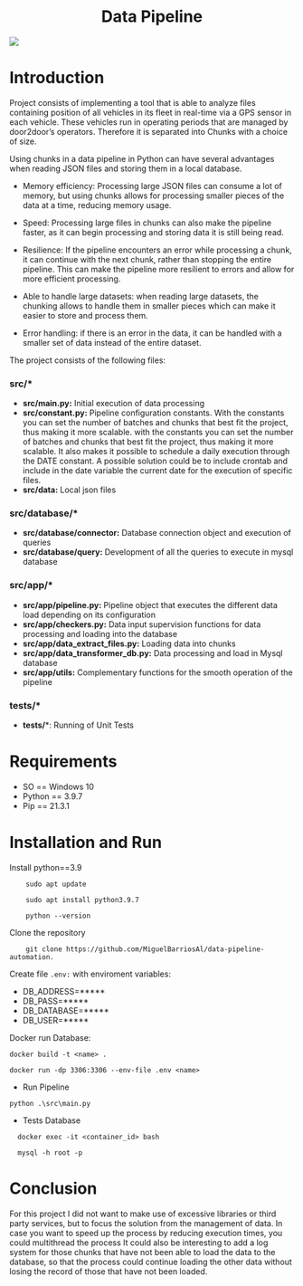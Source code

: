 <h1 align="center"> Data Pipeline </h1>

 <p align="left">
   <img src="https://img.shields.io/badge/STATUS-%20DEV-green">
</p>

# Introduction
Project consists of implementing a tool that is able to analyze files containing position of all vehicles in its fleet 
in real-time via a GPS sensor in each vehicle. These vehicles run in operating periods that are managed by door2door’s 
operators. Therefore it is separated into Chunks with a choice of size.

Using chunks in a data pipeline in Python can have several advantages when reading JSON files and storing them in a local 
database.

* Memory efficiency: Processing large JSON files can consume a lot of memory, but using chunks allows for processing smaller 
pieces of the data at a time, reducing memory usage.

* Speed: Processing large files in chunks can also make the pipeline faster, as it can begin processing and storing data 
it is still being read.

* Resilience: If the pipeline encounters an error while processing a chunk, it can continue with the next chunk, rather 
  than stopping the entire pipeline. This can make the pipeline more resilient to errors and allow for more efficient processing.

* Able to handle large datasets: when reading large datasets, the chunking allows to handle them in smaller pieces which
can make it easier to store and process them.

* Error handling: if there is an error in the data, it can be handled with a smaller set of data instead of the entire dataset.

The project consists of the following files:

### src/*

- **src/main.py:** Initial execution of data processing
- **src/constant.py:** Pipeline configuration constants. With the constants you can set the number of batches and chunks that 
best fit the project, thus making it more scalable. with the constants you can set the number of batches and chunks that best fit the project, thus making it more scalable.
It also makes it possible to schedule a daily execution through the DATE constant. A possible solution could be to include 
crontab and include in the date variable the current date for the execution of specific files.
- **src/data:** Local json files

### src/database/*

- **src/database/connector:** Database connection object and execution of queries
- **src/database/query:** Development of all the queries to execute in mysql database

### src/app/*
- **src/app/pipeline.py:** Pipeline object that executes the different data load depending on its configuration
- **src/app/checkers.py:** Data input supervision functions for data processing and loading into the database
- **src/app/data_extract_files.py:** Loading data into chunks
- **src/app/data_transformer_db.py:** Data processing and load in Mysql database
- **src/app/utils:** Complementary functions for the smooth operation of the pipeline

### tests/*

- **tests/***: Running of Unit Tests

# Requirements

- SO == Windows 10
- Python == 3.9.7
- Pip == 21.3.1

# Installation and Run

Install python==3.9

        sudo apt update

        sudo apt install python3.9.7

        python --version
Clone the repository

        git clone https://github.com/MiguelBarriosAl/data-pipeline-automation.

Create file `.env:` with enviroment variables:

*   DB_ADDRESS=*****
*   DB_PASS=*****
*   DB_DATABASE=*****
*   DB_USER=*****

  Docker run Database:
  

    docker build -t <name> . 

    docker run -dp 3306:3306 --env-file .env <name>

* Run Pipeline

`python .\src\main.py`

* Tests Database

`  docker exec -it <container_id> bash`

`  mysql -h root -p`

# Conclusion

For this project I did not want to make use of excessive libraries or third party services, but to focus the solution 
from the management of data.
In case you want to speed up the process by reducing execution times, you could multithread the process
It could also be interesting to add a log system for those chunks that have not been able to load the data to the database, 
so that the process could continue loading the other data without losing the record of those that have not been loaded.







